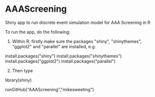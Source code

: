 # AAAScreening
Shiny app to run discrete event simulation model for AAA Screening in R

To run the app, do the following:

1. Within R, firstly make sure the packages "shiny", "shinythemes", "ggplot2" and "parallel" are installed, e.g.

install.packages("shiny")
install.packages("shinythemes")
install.packages("ggplot2")
install.packages("parallel")

2. Then type

library(shiny)

runGitHub("AAAScreening","mikesweeting")
